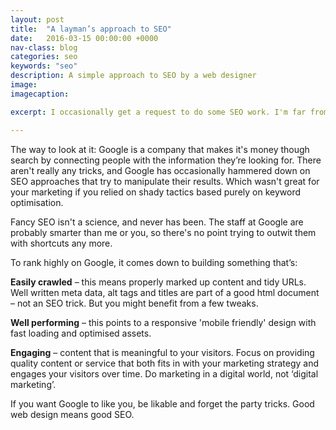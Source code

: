```yaml
---
layout: post
title:  "A layman’s approach to SEO"
date:   2016-03-15 00:00:00 +0000
nav-class: blog
categories: seo
keywords: "seo"
description: A simple approach to SEO by a web designer
image:
imagecaption: 

excerpt: I occasionally get a request to do some SEO work. I'm far from being an SEO expert, though most of the things I make do pretty well on our favourite search engine. I usually offer the following tips.

---
```


The way to look at it: Google is a company that makes it's money though search by connecting people with the information they’re looking for. There aren't really any tricks, and Google has occasionally hammered down on SEO approaches that try to manipulate their results. Which wasn't great for your marketing if you relied on shady tactics based purely on keyword optimisation.

Fancy SEO isn't a science, and never has been. The staff at Google are probably smarter than me or you, so there's no point trying to outwit them with shortcuts any more.

To rank highly on Google, it comes down to building something that’s:

**Easily crawled** – this means properly marked up content and tidy URLs. Well written meta data, alt tags and titles are part of a good html document – not an SEO trick. But you might benefit from a few tweaks.

**Well performing** – this points to a responsive 'mobile friendly' design with fast loading and optimised assets.

**Engaging** – content that is meaningful to your visitors. Focus on providing quality content or service that both fits in with your marketing strategy and engages your visitors over time. Do marketing in a digital world, not ‘digital marketing’.

If you want Google to like you, be likable and forget the party tricks. Good web design means good SEO.
